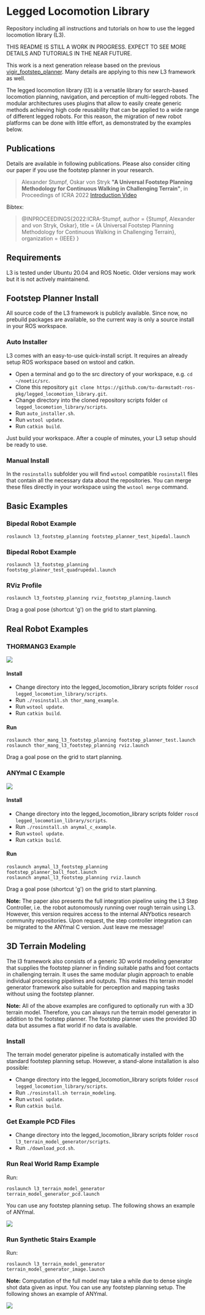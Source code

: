 # Legged Locomotion Library
Repository including all instructions and tutorials on how to use the legged locomotion library (L3).

THIS README IS STILL A WORK IN PROGRESS. EXPECT TO SEE MORE DETAILS AND TUTORIALS IN THE NEAR FUTURE.

This work is a next generation release based on the previous [vigir_footstep_planner](http://wiki.ros.org/vigir_footstep_planning). Many details are applying to this new L3 framework as well.

The legged locomotion library (l3) is a versatile library for search-based locomotion planning, navigation, and perception of multi-legged robots. The modular architectures uses plugins that allow to easily create generic methods achieving high code reusability that can be applied to a wide range of different legged robots. For this reason, the migration of new robot platforms can be done with little effort, as demonstrated by the examples below.



## Publications

Details are available in following publications. Please also consider citing our paper if you use the footstep planner in your research.

> Alexander Stumpf, Oskar von Stryk
> **"A Universal Footstep Planning Methodology for Continuous Walking in Challenging Terrain"**,
> in Proceedings of ICRA 2022
> [Introduction Video](https://www.youtube.com/watch?v=wUCq4B5PiHU)

Bibtex:
> @INPROCEEDINGS{2022:ICRA-Stumpf,   author = {Stumpf, Alexander and von
> Stryk, Oskar},   title = {A Universal Footstep Planning Methodology
> for Continuous Walking in Challenging Terrain},   organization =
> {IEEE} }



## Requirements

L3 is tested under Ubuntu 20.04 and ROS Noetic. Older versions may work but it is not actively maintainend.



## Footstep Planner Install

All source code of the L3 framework is publicly available. Since now, no prebuild packages are available, so the current way is only a source install in your ROS workspace.

### Auto Installer

L3 comes with an easy-to-use quick-install script. It requires an already setup ROS workspace based on wstool and catkin.

* Open a terminal and go to the src directory of your workspace, e.g. `cd ~/noetic/src`.
* Clone this repository `git clone https://github.com/tu-darmstadt-ros-pkg/legged_locomotion_library.git`.
* Change directory into the cloned repository scripts folder `cd legged_locomotion_library/scripts`.
* Run `auto_installer.sh`.
* Run `wstool update`.
* Run `catkin build`.

Just build your workspace. After a couple of minutes, your L3 setup should be ready to use.

### Manual Install

In the `rosinstalls` subfolder you will find `wstool` compatible `rosinstall` files that contain all the necessary data about the repositories. You can merge these files directly in your workspace using the `wstool merge` command.

## Basic Examples

### Bipedal Robot Example

    roslaunch l3_footstep_planning footstep_planner_test_bipedal.launch

### Bipedal Robot Example

    roslaunch l3_footstep_planning footstep_planner_test_quadrupedal.launch
 
### RViz Profile

    roslaunch l3_footstep_planning rviz_footstep_planning.launch

Drag a goal pose (shortcut 'g') on the grid to start planning.



## Real Robot Examples

### THORMANG3 Example

![](https://github.com/tu-darmstadt-ros-pkg/legged_locomotion_library/blob/master/doc/thor_flat.gif)

#### Install

* Change directory into the legged_locomotion_library scripts folder `roscd legged_locomotion_library/scripts`.
* Run `./rosinstall.sh thor_mang_example`.
* Run `wstool update`.
* Run `catkin build`.

#### Run

    roslaunch thor_mang_l3_footstep_planning footstep_planner_test.launch
    roslaunch thor_mang_l3_footstep_planning rviz.launch

Drag a goal pose on the grid to start planning.

### ANYmal C Example

![](https://github.com/tu-darmstadt-ros-pkg/legged_locomotion_library/blob/master/doc/anymal_c_flat.gif)

#### Install

* Change directory into the legged_locomotion_library scripts folder `roscd legged_locomotion_library/scripts`.
* Run `./rosinstall.sh anymal_c_example`.
* Run `wstool update`.
* Run `catkin build`.

#### Run

    roslaunch anymal_l3_footstep_planning footstep_planner_ball_foot.launch
    roslaunch anymal_l3_footstep_planning rviz.launch

Drag a goal pose (shortcut 'g') on the grid to start planning.

**Note:** The paper also presents the full integration pipeline using the L3 Step Controller, i.e. the robot autonomously running over rough terrain using L3. However, this version requires access to the internal ANYbotics research community repositories. Upon request, the step controller integration can be migrated to the ANYmal C version. Just leave me message!



## 3D Terrain Modeling

The l3 framework also consists of a generic 3D world modeling generator that supplies the footstep planner in finding suitable paths and foot contacts in challenging terrain. It uses the same modular plugin approach to enable individual processing pipelines and outputs. This makes this terrain model generator framework also suitable for perception and mapping tasks without using the footstep planner.

**Note:** All of the above examples are configured to optionally run with a 3D terrain model. Therefore, you can always run the terrain model generator in addition to the footstep planner. The footstep planner uses the provided 3D data but assumes a flat world if no data is available.

### Install

The terrain model generator pipeline is automatically installed with the standard footstep planning setup. However, a stand-alone installation is also possible:

* Change directory into the legged_locomotion_library scripts folder `roscd legged_locomotion_library/scripts`.
* Run `./rosinstall.sh terrain_modeling`.
* Run `wstool update`.
* Run `catkin build`.

### Get Example PCD Files

* Change directory into the legged_locomotion_library scripts folder `roscd l3_terrain_model_generator/scripts`.
* Run `./download_pcd.sh`.

### Run Real World Ramp Example

Run:

    roslaunch l3_terrain_model_generator terrain_model_generator_pcd.launch 

You can use any footstep planning setup. The following shows an example of ANYmal.

![](https://github.com/tu-darmstadt-ros-pkg/legged_locomotion_library/blob/master/doc/anymal_c_ramp.gif)

### Run Synthetic Stairs Example

Run:

    roslaunch l3_terrain_model_generator terrain_model_generator_image.launch

**Note:** Computation of the full model may take a while due to dense single shot data given as input.
You can use any footstep planning setup. The following shows an example of ANYmal.

![](https://github.com/tu-darmstadt-ros-pkg/legged_locomotion_library/blob/master/doc/anymal_c_stairs.gif)


